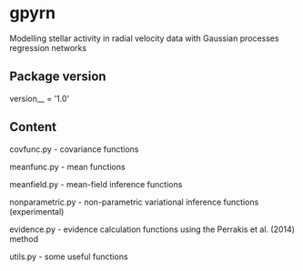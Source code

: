 # gpyrn
Modelling stellar activity in radial velocity data with Gaussian processes regression networks

## Package version
version__ = '1.0'

## Content

covfunc.py - covariance functions

meanfunc.py - mean functions

meanfield.py - mean-field inference functions

nonparametric.py - non-parametric variational inference functions (experimental)

evidence.py  - evidence calculation functions using the Perrakis et al. (2014) method

utils.py - some useful functions



